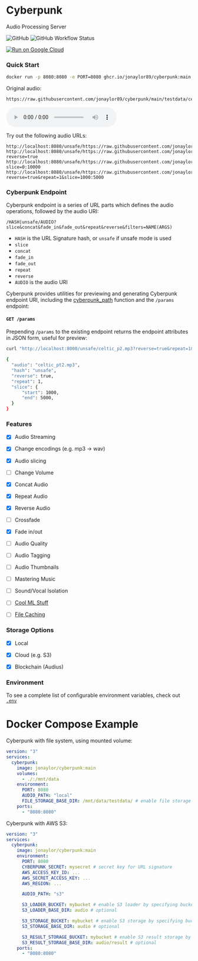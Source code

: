 
# Cyberpunk

Audio Processing Server

![GitHub](https://img.shields.io/github/license/jonaylor89/cyberpunk?logo=MIT) ![GitHub Workflow Status](https://img.shields.io/github/workflow/status/jonaylor89/cyberpunk/Docker)

[![Run on Google Cloud](https://deploy.cloud.run/button.svg)](https://deploy.cloud.run?git_repo=https://github.com/jonaylor89/cyberpunk)


### Quick Start

```sh
docker run -p 8080:8080 -e PORT=8080 ghcr.io/jonaylor89/cyberpunk:main
```

Original audio:
```sh
https://raw.githubusercontent.com/jonaylor89/cyberpunk/main/testdata/celtic_pt2.mp3
```

![](testdata/celtic_pt2.mp3)


Try out the following audio URLs:
```
http://localhost:8080/unsafe/https://raw.githubusercontent.com/jonaylor89/cyberpunk/main/testdata/celtic_pt2.mp3
http://localhost:8080/unsafe/https://raw.githubusercontent.com/jonaylor89/cyberpunk/main/testdata/celtic_pt2.mp3?reverse=true
http://localhost:8080/unsafe/https://raw.githubusercontent.com/jonaylor89/cyberpunk/main/testdata/celtic_pt2.mp3?slice=0:10000
http://localhost:8080/unsafe/https://raw.githubusercontent.com/jonaylor89/cyberpunk/main/testdata/celtic_pt2.mp3?reverse=true&repeat=1&slice=1000:5000

```

### Cyberpunk Endpoint

Cyberpunk endpoint is a series of URL parts which defines the audio operations, followed by the audio URI:

```
/HASH|unsafe/AUDIO?slice&concat&fade_in&fade_out&repeat&reverse&filters=NAME(ARGS)
```

- `HASH` is the URL Signature hash, or `unsafe` if unsafe mode is used
- `slice`
- `concat`
- `fade_in`
- `fade_out`
- `repeat`
- `reverse`
- `AUDIO` is the audio URI


Cyberpunk provides utilities for previewing and generating Cyberpunk endpoint URI, including the [cyberpunk_path](https://github.com/jonaylor89/cyberpunk/tree/main/cyberpunk/processing.py) function and the `/params` endpoint:

#### `GET /params`

Prepending `/params` to the existing endpoint returns the endpoint attributes in JSON form, useful for preview:

```sh
curl "http://localhost:8000/unsafe/celtic_p2.mp3?reverse=true&repeat=1&slice=1000:5000"

{
  "audio": "celtic_pt2.mp3",
  "hash": "unsafe",
  "reverse": true,
  "repeat": 1,
  "slice": {
      "start": 1000,
      "end": 5000,
  }
}
```

### Features

- [x] Audio Streaming

- [x] Change encodings (e.g. mp3 -> wav)
- [x] Audio slicing
- [ ] Change Volume
- [x] Concat Audio
- [x] Repeat Audio
- [x] Reverse Audio
- [ ] Crossfade
- [x] Fade in/out
- [ ] Audio Quality
- [ ] Audio Tagging
- [ ] Audio Thumbnails
- [ ] Mastering Music

- [ ] Sound/Vocal Isolation

- [ ] [Cool ML Stuff](https://github.com/spotify/pedalboard)

- [ ] [File Caching](https://gist.github.com/ruanbekker/75d98a0d5cab5d6a562c70b4be5ba86d)

### Storage Options

- [x] Local
- [x] Cloud (e.g. S3)
- [x] Blockchain (Audius)


### Environment

To see a complete list of configurable environment variables, check out [`.env`](./.env)

# Docker Compose Example

Cyberpunk with file system, using mounted volume:

```yaml
version: "3"
services:
  cyberpunk:
    image: jonaylor/cyberpunk:main
    volumes:
      - ./:/mnt/data
    environment:
      PORT: 8080
      AUDIO_PATH: "local"
      FILE_STORAGE_BASE_DIR: /mnt/data/testdata/ # enable file storage by specifying base dir
    ports:
      - "8080:8080"
```

Cyberpunk with AWS S3:

```yaml
version: "3"
services:
  cyberpunk:
    image: jonaylor/cyberpunk:main
    environment:
      PORT: 8080
      CYBERPUNK_SECRET: mysecret # secret key for URL signature
      AWS_ACCESS_KEY_ID: ...
      AWS_SECRET_ACCESS_KEY: ...
      AWS_REGION: ...

      AUDIO_PATH: "s3"

      S3_LOADER_BUCKET: mybucket # enable S3 loader by specifying bucket
      S3_LOADER_BASE_DIR: audio # optional

      S3_STORAGE_BUCKET: mybucket # enable S3 storage by specifying bucket
      S3_STORAGE_BASE_DIR: audio # optional

      S3_RESULT_STORAGE_BUCKET: mybucket # enable S3 result storage by specifying bucket
      S3_RESULT_STORAGE_BASE_DIR: audio/result # optional
    ports:
      - "8080:8080"
```